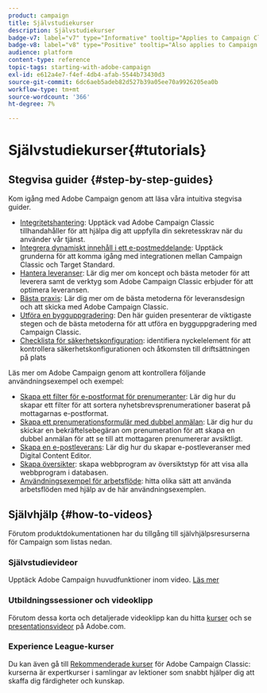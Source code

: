 ```yaml
---
product: campaign
title: Självstudiekurser
description: Självstudiekurser
badge-v7: label="v7" type="Informative" tooltip="Applies to Campaign Classic v7"
badge-v8: label="v8" type="Positive" tooltip="Also applies to Campaign v8"
audience: platform
content-type: reference
topic-tags: starting-with-adobe-campaign
exl-id: e612a4e7-f4ef-4db4-afab-5544b73430d3
source-git-commit: 6dc6aeb5adeb82d527b39a05ee70a9926205ea0b
workflow-type: tm+mt
source-wordcount: '366'
ht-degree: 7%

---
```


# Självstudiekurser{#tutorials}



## Stegvisa guider {#step-by-step-guides}

Kom igång med Adobe Campaign genom att läsa våra intuitiva stegvisa guider.

* [Integritetshantering](https://helpx.adobe.com/se/campaign/kb/acc-privacy.html): Upptäck vad Adobe Campaign Classic tillhandahåller för att hjälpa dig att uppfylla din sekretesskrav när du använder vår tjänst.
* [Integrera dynamiskt innehåll i ett e-postmeddelande](https://experienceleague.adobe.com/docs/campaign-classic/using/integrating-with-adobe-experience-cloud/adobe-target/inserting-a-dynamic-image.html): Upptäck grunderna för att komma igång med integrationen mellan Campaign Classic och Target Standard.
* [Hantera leveranser](../../delivery/using/about-deliverability.md): Lär dig mer om koncept och bästa metoder för att leverera samt de verktyg som Adobe Campaign Classic erbjuder för att optimera leveransen.
* [Bästa praxis](../../delivery/using/delivery-best-practices.md): Lär dig mer om de bästa metoderna för leveransdesign och att skicka med Adobe Campaign Classic.
* [Utföra en bygguppgradering](https://helpx.adobe.com/se/campaign/kb/acc-build-upgrade.html): Den här guiden presenterar de viktigaste stegen och de bästa metoderna för att utföra en bygguppgradering med Campaign Classic.
* [Checklista för säkerhetskonfiguration](https://experienceleague.adobe.com/docs/campaign-classic/using/installing-campaign-classic/security-privacy/get-started-security-privacy.html?lang=sv): identifiera nyckelelement för att kontrollera säkerhetskonfigurationen och åtkomsten till driftsättningen på plats

Läs mer om Adobe Campaign genom att kontrollera följande användningsexempel och exempel:

* [Skapa ett filter för e-postformat för prenumeranter](../../platform/using/use-case.md#creating-a-filter-on-the-email-format-of-subscribers): Lär dig hur du skapar ett filter för att sortera nyhetsbrevsprenumerationer baserat på mottagarnas e-postformat.
* [Skapa ett prenumerationsformulär med dubbel anmälan](../../web/using/use-cases--web-forms.md#create-a-subscription--form-with-double-opt-in): Lär dig hur du skickar en bekräftelsebegäran om prenumeration för att skapa en dubbel anmälan för att se till att mottagaren prenumererar avsiktligt.
* [Skapa en e-postleverans](../../web/using/use-case--creating-an-email-delivery.md): Lär dig hur du skapar e-postleveranser med Digital Content Editor.
* [Skapa översikter](../../web/using/use-cases--creating-overviews.md): skapa webbprogram av översiktstyp för att visa alla webbprogram i databasen.
* [Användningsexempel för arbetsflöde](../../workflow/using/about-workflow-use-cases.md): hitta olika sätt att använda arbetsflöden med hjälp av de här användningsexemplen.

## Självhjälp {#how-to-videos}

Förutom produktdokumentationen har du tillgång till självhjälpsresurserna för Campaign som listas nedan.

### Självstudievideor

Upptäck Adobe Campaign huvudfunktioner inom video. [Läs mer](https://experienceleague.adobe.com/docs/campaign-classic-learn/tutorials/overview.html?lang=sv)

### Utbildningssessioner och videoklipp

Förutom dessa korta och detaljerade videoklipp kan du hitta [kurser](https://learning.adobe.com/catalog.html) och se [presentationsvideor](https://www.adobe.com/training/video.html) på Adobe.com.

### Experience League-kurser

Du kan även gå till [Rekommenderade kurser](https://experienceleague.adobe.com/?lang=en#dashboard/learning) för Adobe Campaign Classic: kurserna är expertkurser i samlingar av lektioner som snabbt hjälper dig att skaffa dig färdigheter och kunskap.
